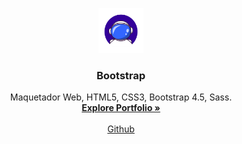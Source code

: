 <p align="center">
  <a href="https://getbootstrap.com/">
    <img src="images/astronauta_nicolas_arcay.png" alt="Bootstrap logo" width="72" height="72">
  </a>
</p>

<h3 align="center">Bootstrap</h3>

<p align="center">
  Maquetador Web, HTML5, CSS3, Bootstrap 4.5, Sass.
  <br>
  <a href="https://www.nicolasarcay.com"><strong>Explore Portfolio »</strong></a>
  <br>
  <br>
  <a href="https://github.com/nicolasarcay?tab=repositories">Github</a>
</p>

